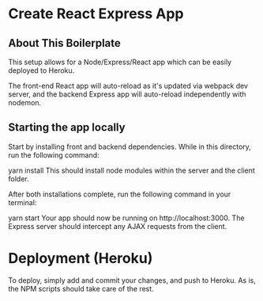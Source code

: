 
# Create React Express App
## About This Boilerplate
This setup allows for a Node/Express/React app which can be easily deployed to Heroku.

The front-end React app will auto-reload as it's updated via webpack dev server, and the backend Express app will auto-reload independently with nodemon.

## Starting the app locally
Start by installing front and backend dependencies. While in this directory, run the following command:

<addr> yarn install
This should install node modules within the server and the client folder.

After both installations complete, run the following command in your terminal:

<addr> yarn start
Your app should now be running on http://localhost:3000. The Express server should intercept any AJAX requests from the client.

# Deployment (Heroku)
To deploy, simply add and commit your changes, and push to Heroku. As is, the NPM scripts should take care of the rest.
